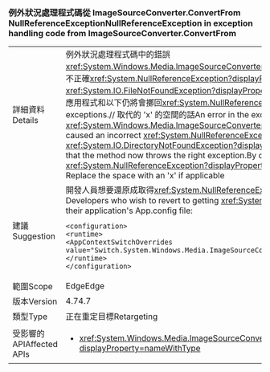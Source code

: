 ### <a name="nullreferenceexception-in-exception-handling-code-from-imagesourceconverterconvertfrom"></a><span data-ttu-id="fa005-101">例外狀況處理程式碼從 ImageSourceConverter.ConvertFrom NullReferenceException</span><span class="sxs-lookup"><span data-stu-id="fa005-101">NullReferenceException in exception handling code from ImageSourceConverter.ConvertFrom</span></span>

|   |   |
|---|---|
|<span data-ttu-id="fa005-102">詳細資料</span><span class="sxs-lookup"><span data-stu-id="fa005-102">Details</span></span>|<span data-ttu-id="fa005-103">例外狀況處理程式碼中的錯誤<xref:System.Windows.Media.ImageSourceConverter.ConvertFrom(System.ComponentModel.ITypeDescriptorContext,System.Globalization.CultureInfo,System.Object)>造成不正確<xref:System.NullReferenceException?displayProperty=name>擲回，而不是預期的例外狀況 (例如<xref:System.IO.DirectoryNotFoundException?displayProperty=name>， <xref:System.IO.FileNotFoundException?displayProperty=name>)，這項變更，讓該方法現在會擲回正確的例外狀況，請修正該錯誤。藉由預設目標為.NET Framework 4.6.2 的所有應用程式和以下仍將會擲回<xref:System.NullReferenceException?displayProperty=name>和更新版本相容性，目標為.NET Framework 4.7 的開發人員應該會看到正確 exceptions.// 取代的 'x' 的空間的話</span><span class="sxs-lookup"><span data-stu-id="fa005-103">An error in the exception handling code for <xref:System.Windows.Media.ImageSourceConverter.ConvertFrom(System.ComponentModel.ITypeDescriptorContext,System.Globalization.CultureInfo,System.Object)> caused an incorrect <xref:System.NullReferenceException?displayProperty=name> to be thrown instead of the intended exception (e.g. <xref:System.IO.DirectoryNotFoundException?displayProperty=name>, <xref:System.IO.FileNotFoundException?displayProperty=name>), this change corrects that error so that the method now throws the right exception.By default all applications targeting .NET Framework 4.6.2 and below will continue to throw <xref:System.NullReferenceException?displayProperty=name> for compatibility, developers targeting .NET Framework 4.7 and above should see the right exceptions.// Replace the space with an 'x' if applicable</span></span>|
|<span data-ttu-id="fa005-104">建議</span><span class="sxs-lookup"><span data-stu-id="fa005-104">Suggestion</span></span>|<span data-ttu-id="fa005-105">開發人員想要還原成取得<xref:System.NullReferenceException?displayProperty=name>當目標為.NET Framework 4.7 可以加入/合併至他們的應用程式的 App.config 檔下：</span><span class="sxs-lookup"><span data-stu-id="fa005-105">Developers who wish to revert to getting <xref:System.NullReferenceException?displayProperty=name> when targeting .NET Framework 4.7 can add/merge the following to their application's App.config file:</span></span><pre><code class="language-xml">&lt;configuration&gt;&#13;&#10;&lt;runtime&gt;&#13;&#10;&lt;AppContextSwitchOverrides value=&quot;Switch.System.Windows.Media.ImageSourceConverter.OverrideExceptionWithNullReferenceException=true&quot;/&gt;&#13;&#10;&lt;/runtime&gt;&#13;&#10;&lt;/configuration&gt;&#13;&#10;</code></pre>|
|<span data-ttu-id="fa005-106">範圍</span><span class="sxs-lookup"><span data-stu-id="fa005-106">Scope</span></span>|<span data-ttu-id="fa005-107">Edge</span><span class="sxs-lookup"><span data-stu-id="fa005-107">Edge</span></span>|
|<span data-ttu-id="fa005-108">版本</span><span class="sxs-lookup"><span data-stu-id="fa005-108">Version</span></span>|<span data-ttu-id="fa005-109">4.7</span><span class="sxs-lookup"><span data-stu-id="fa005-109">4.7</span></span>|
|<span data-ttu-id="fa005-110">類型</span><span class="sxs-lookup"><span data-stu-id="fa005-110">Type</span></span>|<span data-ttu-id="fa005-111">正在重定目標</span><span class="sxs-lookup"><span data-stu-id="fa005-111">Retargeting</span></span>|
|<span data-ttu-id="fa005-112">受影響的 API</span><span class="sxs-lookup"><span data-stu-id="fa005-112">Affected APIs</span></span>|<ul><li><xref:System.Windows.Media.ImageSourceConverter.ConvertFrom(System.ComponentModel.ITypeDescriptorContext,System.Globalization.CultureInfo,System.Object)?displayProperty=nameWithType></li></ul>|

